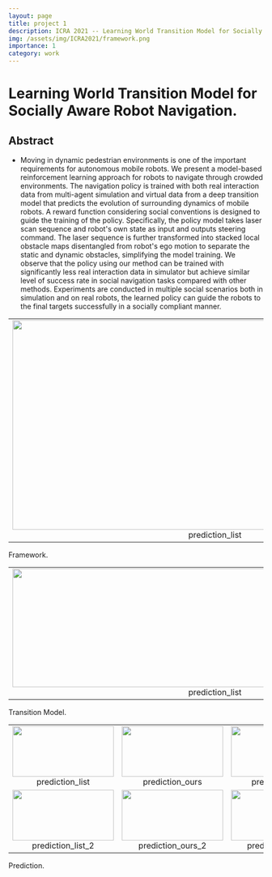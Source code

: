 ```yaml
---
layout: page
title: project 1
description: ICRA 2021 -- Learning World Transition Model for Socially Aware Robot Navigation
img: /assets/img/ICRA2021/framework.png
importance: 1
category: work
---
```



# Learning World Transition Model for Socially Aware Robot Navigation.

## Abstract
- Moving in dynamic pedestrian environments is one of the important requirements for autonomous mobile robots. We present a model-based reinforcement learning approach for robots to navigate through crowded environments. The navigation policy is trained with both real interaction data from multi-agent simulation and virtual data from a deep transition model that predicts the evolution of surrounding dynamics of mobile robots. A reward function considering social conventions is designed to guide the training of the policy. Specifically, the policy model takes laser scan sequence and robot's own state as input and outputs steering command. The laser sequence is further transformed into stacked local obstacle maps disentangled from robot's ego motion to separate the static and dynamic obstacles, simplifying the model training. We observe that the policy using our method can be trained with significantly less real interaction data in simulator but achieve similar level of success rate in social navigation tasks compared with other methods. Experiments are conducted in multiple social scenarios both in simulation and on real robots, the learned policy can guide the robots to the final targets successfully in a socially compliant manner.


<table>
    <tr>
        <td ><center><img src="{{ site.baseurl }}/assets/img/ICRA2021/framework.png" width="800" height="414"> prediction_list </center></td>
    </tr>
</table>
<div class="caption">
    Framework.
</div>

<table>
    <tr>
        <td ><center><img src="{{ site.baseurl }}/assets/img/ICRA2021/transition_model.png" width="800" height="234"> prediction_list </center></td>
    </tr>
</table>
<div class="caption">
    Transition Model.
</div>

<table>
    <tr>
        <td ><center><img src="{{ site.baseurl }}/assets/img/ICRA2021/prediction_list.png" width="200" height="100"> prediction_list </center></td>
        <td ><center><img src="{{ site.baseurl }}/assets/img/ICRA2021/prediction_ours.png" width="200" height="100"> prediction_ours </center></td>
        <td ><center><img src="{{ site.baseurl }}/assets/img/ICRA2021/prediction_label.png" width="200" height="100"> prediction_label </center></td>
    </tr>
    <tr>
        <td ><center><img src="{{ site.baseurl }}/assets/img/ICRA2021/prediction_list_2.png" width="200" height="100"> prediction_list_2 </center></td>
        <td ><center><img src="{{ site.baseurl }}/assets/img/ICRA2021/prediction_ours_2.png" width="200" height="100"> prediction_ours_2 </center></td>
        <td ><center><img src="{{ site.baseurl }}/assets/img/ICRA2021/prediction_label_2.png" width="200" height="100"> prediction_label_2 </center></td>
    </tr>
</table>
<div class="caption">
    Prediction.
</div>


